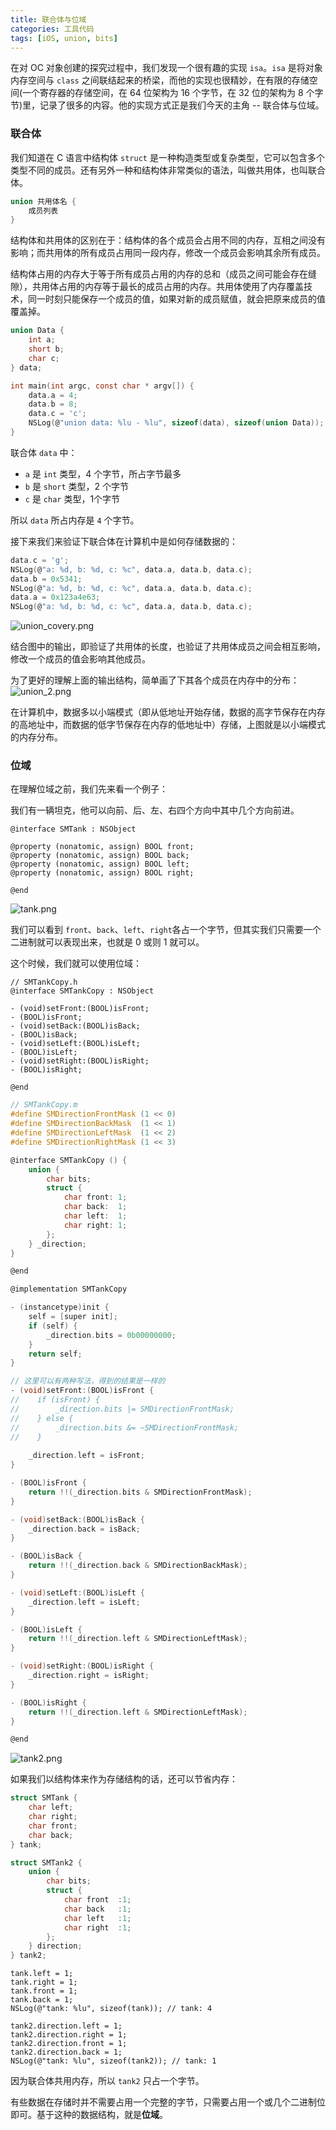 ```yaml
---
title: 联合体与位域
categories: 工具代码
tags: [iOS, union, bits]
---
```


在对 OC 对象创建的探究过程中，我们发现一个很有趣的实现 `isa`。`isa` 是将对象内存空间与 `class` 之间联结起来的桥梁，而他的实现也很精妙，在有限的存储空间(一个寄存器的存储空间，在 64 位架构为 16 个字节，在 32 位的架构为 8 个字节)里，记录了很多的内容。他的实现方式正是我们今天的主角 -- 联合体与位域。

<!--more-->

### 联合体
我们知道在 C 语言中结构体 `struct` 是一种构造类型或复杂类型，它可以包含多个类型不同的成员。还有另外一种和结构体非常类似的语法，叫做共用体，也叫联合体。

```c
union 共用体名 {
	成员列表
}
```

结构体和共用体的区别在于：结构体的各个成员会占用不同的内存，互相之间没有影响；而共用体的所有成员占用同一段内存，修改一个成员会影响其余所有成员。

结构体占用的内存大于等于所有成员占用的内存的总和（成员之间可能会存在缝隙），共用体占用的内存等于最长的成员占用的内存。共用体使用了内存覆盖技术，同一时刻只能保存一个成员的值，如果对新的成员赋值，就会把原来成员的值覆盖掉。

```c
union Data {
    int a;
    short b;
    char c;
} data;

int main(int argc, const char * argv[]) { 
	data.a = 4;
	data.b = 8;
	data.c = 'c';
	NSLog(@"union data: %lu - %lu", sizeof(data), sizeof(union Data)); // union data: 4 - 4
}
```

联合体 `data` 中：

* `a` 是 `int` 类型，4 个字节，所占字节最多
* `b` 是 `short` 类型，2 个字节
* `c` 是 `char` 类型，1个字节

所以 `data` 所占内存是 `4` 个字节。

接下来我们来验证下联合体在计算机中是如何存储数据的：

```c
data.c = 'g';
NSLog(@"a: %d, b: %d, c: %c", data.a, data.b, data.c);
data.b = 0x5341;
NSLog(@"a: %d, b: %d, c: %c", data.a, data.b, data.c);
data.a = 0x123a4e63;
NSLog(@"a: %d, b: %d, c: %c", data.a, data.b, data.c);
```

![union_covery.png](https://i.loli.net/2019/12/31/C7Fq9RusYZHm6Jk.png)

结合图中的输出，即验证了共用体的长度，也验证了共用体成员之间会相互影响，修改一个成员的值会影响其他成员。

为了更好的理解上面的输出结构，简单画了下其各个成员在内存中的分布：
![union_2.png](https://i.loli.net/2021/07/22/z92V1PFiyGvkxcX.png)

在计算机中，数据多以小端模式（即从低地址开始存储，数据的高字节保存在内存的高地址中，而数据的低字节保存在内存的低地址中）存储，上图就是以小端模式的内存分布。

### 位域

在理解位域之前，我们先来看一个例子：

我们有一辆坦克，他可以向前、后、左、右四个方向中其中几个方向前进。

```objc
@interface SMTank : NSObject

@property (nonatomic, assign) BOOL front;
@property (nonatomic, assign) BOOL back;
@property (nonatomic, assign) BOOL left;
@property (nonatomic, assign) BOOL right;

@end
```
![tank.png](https://i.loli.net/2020/01/01/KYCHeXF5d2nhviV.png)

我们可以看到 `front`、`back`、`left`、`right`各占一个字节，但其实我们只需要一个二进制就可以表现出来，也就是 0 或则 1 就可以。

这个时候，我们就可以使用位域：

```objc
// SMTankCopy.h
@interface SMTankCopy : NSObject

- (void)setFront:(BOOL)isFront;
- (BOOL)isFront;
- (void)setBack:(BOOL)isBack;
- (BOOL)isBack;
- (void)setLeft:(BOOL)isLeft;
- (BOOL)isLeft;
- (void)setRight:(BOOL)isRight;
- (BOOL)isRight;

@end
```

```c
// SMTankCopy.m
#define SMDirectionFrontMask (1 << 0)
#define SMDirectionBackMask  (1 << 1)
#define SMDirectionLeftMask  (1 << 2)
#define SMDirectionRightMask (1 << 3)

@interface SMTankCopy () {
    union {
        char bits;
        struct {
            char front: 1;
            char back:  1;
            char left:  1;
            char right: 1;
        };
    } _direction;
}

@end

@implementation SMTankCopy

- (instancetype)init {
    self = [super init];
    if (self) {
        _direction.bits = 0b00000000;
    }
    return self;
}

// 这里可以有两种写法，得到的结果是一样的
- (void)setFront:(BOOL)isFront {
//    if (isFront) {
//        _direction.bits |= SMDirectionFrontMask;
//    } else {
//        _direction.bits &= ~SMDirectionFrontMask;
//    }
    
    _direction.left = isFront;
}

- (BOOL)isFront {
    return !!(_direction.bits & SMDirectionFrontMask);
}

- (void)setBack:(BOOL)isBack {
    _direction.back = isBack;
}

- (BOOL)isBack {
    return !!(_direction.back & SMDirectionBackMask);
}

- (void)setLeft:(BOOL)isLeft {
    _direction.left = isLeft;
}

- (BOOL)isLeft {
    return !!(_direction.left & SMDirectionLeftMask);
}

- (void)setRight:(BOOL)isRight {
    _direction.right = isRight;
}

- (BOOL)isRight {
    return !!(_direction.left & SMDirectionLeftMask);
}

@end
```

![tank2.png](https://i.loli.net/2020/01/02/1c7LQqZe6IED8Kn.png)

如果我们以结构体来作为存储结构的话，还可以节省内存：

```c
struct SMTank {
    char left;
    char right;
    char front;
    char back;
} tank;

struct SMTank2 {
    union {
        char bits;
        struct {
            char front  :1;
            char back   :1;
            char left   :1;
            char right  :1;
        };
    } direction;
} tank2;
```

```objc
tank.left = 1;
tank.right = 1;
tank.front = 1;
tank.back = 1;
NSLog(@"tank: %lu", sizeof(tank)); // tank: 4
    
tank2.direction.left = 1;
tank2.direction.right = 1;
tank2.direction.front = 1;
tank2.direction.back = 1;
NSLog(@"tank: %lu", sizeof(tank2)); // tank: 1
```

因为联合体共用内存，所以 `tank2` 只占一个字节。

有些数据在存储时并不需要占用一个完整的字节，只需要占用一个或几个二进制位即可。基于这种的数据结构，就是**位域**。

